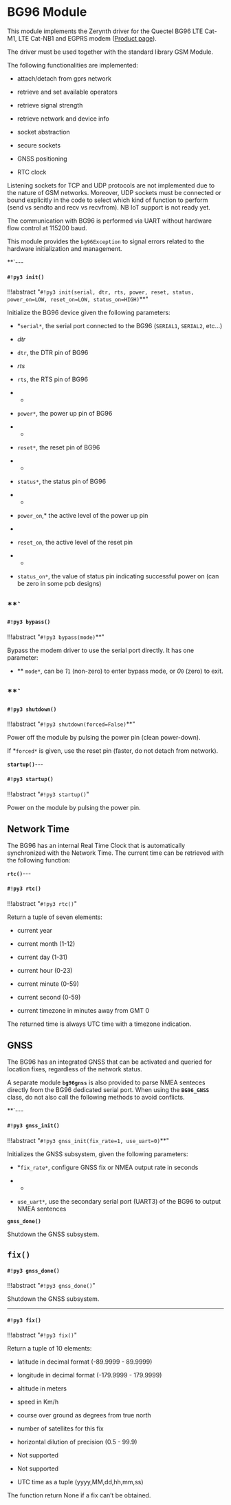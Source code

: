 # BG96 Module

This module implements the Zerynth driver for the Quectel BG96 LTE Cat-M1, LTE Cat-NB1 and EGPRS modem ([Product page](https://www.quectel.com/product/bg96.htm)).

The driver must be used together with the standard library GSM Module.

The following functionalities are implemented:


* attach/detach from gprs network


* retrieve and set available operators


* retrieve signal strength


* retrieve network and device info


* socket abstraction


* secure sockets


* GNSS positioning


* RTC clock

Listening sockets for TCP and UDP protocols are not implemented due to the nature of GSM networks.
Moreover, UDP sockets must be connected or bound explicitly in the code to select which kind of function to perform (send vs sendto and recv vs recvfrom).
NB IoT support is not ready yet.

The communication with BG96 is performed via UART without hardware flow control at 115200 baud.

This module provides the `bg96Exception` to signal errors related to the hardware initialization and management.


**`---
#### `#!py3 init()`

!!!abstract "`#!py3 init(serial, dtr, rts, power, reset, status, power_on=LOW, reset_on=LOW, status_on=HIGH)`**"

Initialize the BG96 device given the following parameters:


* *```serial*```, the serial port connected to the BG96 (`SERIAL1`, `SERIAL2`, etc…)
* *dtr*

* ```dtr```, the DTR pin of BG96
* *rts*

* ```rts```, the RTS pin of BG96
* *

* ```power*```, the power up pin of BG96
* *

* ```reset*```, the reset pin of BG96
* *

* ```status*```, the status pin of BG96
* *

* ```power_on```,* the active level of the power up pin
* 

* ```reset_on```, the active level of the reset pin
* *

* ```status_on*```, the value of status pin indicating successful power on (can be zero in some pcb designs)

**`
---
#### `#!py3 bypass()`

!!!abstract "`#!py3 bypass(mode)`**"

Bypass the modem driver to use the serial port directly. It has one parameter:


-	** ```mode*```, can be *1*```1``` (non-zero) to enter bypass mode, or *0*```0``` (zero) to exit.

**`
---
#### `#!py3 shutdown()`

!!!abstract "`#!py3 shutdown(forced=False)`**"

Power off the module by pulsing the power pin (clean power-down).

If *```forced*``` is given, use the reset pin (faster, do not detach from network).


**`startup()`**---
#### `#!py3 startup()`

!!!abstract "`#!py3 startup()`"

Power on the module by pulsing the power pin.

## Network Time

The BG96 has an internal Real Time Clock that is automatically synchronized with the Network Time.
The current time can be retrieved with the following function:


**`rtc()`**---
#### `#!py3 rtc()`

!!!abstract "`#!py3 rtc()`"

Return a tuple of seven elements:


* current year


* current month (1-12)


* current day (1-31)


* current hour (0-23)


* current minute (0-59)


* current second (0-59)


* current timezone in minutes away from GMT 0

The returned time is always UTC time with a timezone indication.

## GNSS

The BG96 has an integrated GNSS that can be activated and queried for location fixes, regardless of the network status.

A separate module **`bg96gnss`** is also provided to parse NMEA senteces directly from the BG96 dedicated serial port.
When using the **`BG96_GNSS`** class, do not also call the following methods to avoid conflicts.


**`---
#### `#!py3 gnss_init()`

!!!abstract "`#!py3 gnss_init(fix_rate=1, use_uart=0)`**"

Initializes the GNSS subsystem, given the following parameters:


* *```fix_rate*```, configure GNSS fix or NMEA output rate in seconds
-	*

* ```use_uart*```, use the secondary serial port (UART3) of the BG96 to output NMEA sentences

**`gnss_done()`**

Shutdown the GNSS subsystem.


**`fix()`**
---
#### `#!py3 gnss_done()`

!!!abstract "`#!py3 gnss_done()`"

Shutdown the GNSS subsystem.


---
#### `#!py3 fix()`

!!!abstract "`#!py3 fix()`"

Return a tuple of 10 elements:


* latitude in decimal format (-89.9999 - 89.9999)


* longitude in decimal format (-179.9999 - 179.9999)


* altitude in meters


* speed in Km/h


* course over ground as degrees from true north


* number of satellites for this fix


* horizontal dilution of precision (0.5 - 99.9)


* Not supported


* Not supported


* UTC time as a tuple (yyyy,MM,dd,hh,mm,ss)

The function return None if a fix can’t be obtained.
<!--stackedit_data:
eyJoaXN0b3J5IjpbMTQ0ODY5MDUwNSw4NDk3ODg4NjRdfQ==
-->